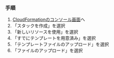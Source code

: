 ### 手順
1. [CloudFormationのコンソール画面](https://ap-northeast-1.console.aws.amazon.com/cloudformation/home)へ
2. 「スタックを作成」を選択
3. 「新しいリソースを使用」を選択
4. 「すでにテンプレートを用意済み」を選択
5. 「テンプレートファイルのアップロード」を選択
6. 「ファイルのアップロード」を選択
